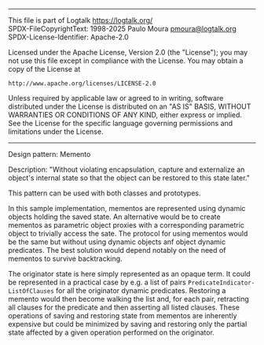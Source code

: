 ________________________________________________________________________

This file is part of Logtalk <https://logtalk.org/>  
SPDX-FileCopyrightText: 1998-2025 Paulo Moura <pmoura@logtalk.org>  
SPDX-License-Identifier: Apache-2.0

Licensed under the Apache License, Version 2.0 (the "License");
you may not use this file except in compliance with the License.
You may obtain a copy of the License at

    http://www.apache.org/licenses/LICENSE-2.0

Unless required by applicable law or agreed to in writing, software
distributed under the License is distributed on an "AS IS" BASIS,
WITHOUT WARRANTIES OR CONDITIONS OF ANY KIND, either express or implied.
See the License for the specific language governing permissions and
limitations under the License.
________________________________________________________________________


Design pattern:
	Memento

Description:
	"Without violating encapsulation, capture and externalize an
	object's internal state so that the object can be restored
	to this state later."

This pattern can be used with both classes and prototypes.

In this sample implementation, mementos are represented using dynamic
objects holding the saved state. An alternative would be to create
mementos as parametric object proxies with a corresponding parametric
object to trivially access the sate. The protocol for using mementos
would be the same but without using dynamic objects anf object dynamic
predicates. The best solution would depend notably on the need of
mementos to survive backtracking.

The originator state is here simply represented as an opaque term.
It could be represented in a practical case by e.g. a list of pairs
`PredicateIndicator-ListOfClauses` for all the originator dynamic
predicates. Restoring a memento would then become walking the list
and, for each pair, retracting all clauses for the predicate and
then asserting all listed clauses. These operations of saving and
restoring state from mementos are inherently expensive but could be
minimized by saving and restoring only the partial state affected
by a given operation performed on the originator.
